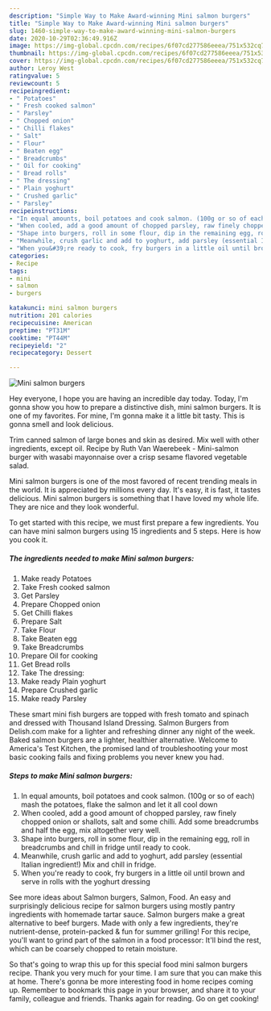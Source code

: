 ```yaml
---
description: "Simple Way to Make Award-winning Mini salmon burgers"
title: "Simple Way to Make Award-winning Mini salmon burgers"
slug: 1460-simple-way-to-make-award-winning-mini-salmon-burgers
date: 2020-10-29T02:36:49.916Z
image: https://img-global.cpcdn.com/recipes/6f07cd277586eeea/751x532cq70/mini-salmon-burgers-recipe-main-photo.jpg
thumbnail: https://img-global.cpcdn.com/recipes/6f07cd277586eeea/751x532cq70/mini-salmon-burgers-recipe-main-photo.jpg
cover: https://img-global.cpcdn.com/recipes/6f07cd277586eeea/751x532cq70/mini-salmon-burgers-recipe-main-photo.jpg
author: Leroy West
ratingvalue: 5
reviewcount: 5
recipeingredient:
- " Potatoes"
- " Fresh cooked salmon"
- " Parsley"
- " Chopped onion"
- " Chilli flakes"
- " Salt"
- " Flour"
- " Beaten egg"
- " Breadcrumbs"
- " Oil for cooking"
- " Bread rolls"
- " The dressing"
- " Plain yoghurt"
- " Crushed garlic"
- " Parsley"
recipeinstructions:
- "In equal amounts, boil potatoes and cook salmon. (100g or so of each) mash the potatoes, flake the salmon and let it all cool down"
- "When cooled, add a good amount of chopped parsley, raw finely chopped onion or shallots, salt and some chilli. Add some breadcrumbs and half the egg, mix altogether very well."
- "Shape into burgers, roll in some flour, dip in the remaining egg, roll in breadcrumbs and chill in fridge until ready to cook."
- "Meanwhile, crush garlic and add to yoghurt, add parsley (essential Italian ingredient!) Mix and chill in fridge."
- "When you&#39;re ready to cook, fry burgers in a little oil until brown and serve in rolls with the yoghurt dressing"
categories:
- Recipe
tags:
- mini
- salmon
- burgers

katakunci: mini salmon burgers 
nutrition: 201 calories
recipecuisine: American
preptime: "PT31M"
cooktime: "PT44M"
recipeyield: "2"
recipecategory: Dessert

---
```



![Mini salmon burgers](https://img-global.cpcdn.com/recipes/6f07cd277586eeea/751x532cq70/mini-salmon-burgers-recipe-main-photo.jpg)

Hey everyone, I hope you are having an incredible day today. Today, I'm gonna show you how to prepare a distinctive dish, mini salmon burgers. It is one of my favorites. For mine, I'm gonna make it a little bit tasty. This is gonna smell and look delicious.

Trim canned salmon of large bones and skin as desired. Mix well with other ingredients, except oil. Recipe by Ruth Van Waerebeek - Mini-salmon burger with wasabi mayonnaise over a crisp sesame flavored vegetable salad.

Mini salmon burgers is one of the most favored of recent trending meals in the world. It is appreciated by millions every day. It's easy, it is fast, it tastes delicious. Mini salmon burgers is something that I have loved my whole life. They are nice and they look wonderful.


To get started with this recipe, we must first prepare a few ingredients. You can have mini salmon burgers using 15 ingredients and 5 steps. Here is how you cook it.

<!--inarticleads1-->

##### The ingredients needed to make Mini salmon burgers:

1. Make ready  Potatoes
1. Take  Fresh cooked salmon
1. Get  Parsley
1. Prepare  Chopped onion
1. Get  Chilli flakes
1. Prepare  Salt
1. Take  Flour
1. Take  Beaten egg
1. Take  Breadcrumbs
1. Prepare  Oil for cooking
1. Get  Bread rolls
1. Take  The dressing:
1. Make ready  Plain yoghurt
1. Prepare  Crushed garlic
1. Make ready  Parsley


These smart mini fish burgers are topped with fresh tomato and spinach and dressed with Thousand Island Dressing. Salmon Burgers from Delish.com make for a lighter and refreshing dinner any night of the week. Baked salmon burgers are a lighter, healthier alternative. Welcome to America&#39;s Test Kitchen, the promised land of troubleshooting your most basic cooking fails and fixing problems you never knew you had. 

<!--inarticleads2-->

##### Steps to make Mini salmon burgers:

1. In equal amounts, boil potatoes and cook salmon. (100g or so of each) mash the potatoes, flake the salmon and let it all cool down
1. When cooled, add a good amount of chopped parsley, raw finely chopped onion or shallots, salt and some chilli. Add some breadcrumbs and half the egg, mix altogether very well.
1. Shape into burgers, roll in some flour, dip in the remaining egg, roll in breadcrumbs and chill in fridge until ready to cook.
1. Meanwhile, crush garlic and add to yoghurt, add parsley (essential Italian ingredient!) Mix and chill in fridge.
1. When you&#39;re ready to cook, fry burgers in a little oil until brown and serve in rolls with the yoghurt dressing


See more ideas about Salmon burgers, Salmon, Food. An easy and surprisingly delicious recipe for salmon burgers using mostly pantry ingredients with homemade tartar sauce. Salmon burgers make a great alternative to beef burgers. Made with only a few ingredients, they&#39;re nutrient-dense, protein-packed &amp; fun for summer grilling! For this recipe, you&#39;ll want to grind part of the salmon in a food processor: It&#39;ll bind the rest, which can be coarsely chopped to retain moisture. 

So that's going to wrap this up for this special food mini salmon burgers recipe. Thank you very much for your time. I am sure that you can make this at home. There's gonna be more interesting food in home recipes coming up. Remember to bookmark this page in your browser, and share it to your family, colleague and friends. Thanks again for reading. Go on get cooking!
